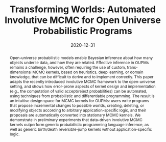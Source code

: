 ---
title: 'Transforming Worlds: Automated Involutive MCMC for Open Universe Probabilistic Programs'

# Authors
# If you created a profile for a user (e.g. the default `admin` user), write the username (folder name) here
# and it will be replaced with their full name and linked to their profile.
authors:
  - admin
  - alexlew
  - Matin Ghavamizadeh
  - Stuart Russell
  - Marco Cusumano-Towner
  - Vikash K. Mansinghka

# Author notes (optional)
author_notes:
  - 'Equal contribution'
  - 'Equal contribution'

date: '2020-12-31'
# doi: ''

# Schedule page publish date (NOT publication's date).
# publishDate: '2017-01-01T00:00:00Z'

# Publication type.
# Legend: 0 = Uncategorized; 1 = Conference paper; 2 = Journal article;
# 3 = Preprint / Working Paper; 4 = Report; 5 = Book; 6 = Book section;
# 7 = Thesis; 8 = Patent
publication_types: ['1']

publication: In *Advanced in Approximate Bayesian Inference 2020*
publication_short: In *AABI'20*

abstract: "Open-universe probabilistic models enable Bayesian inference about how many objects underlie data, and how they are related. Effective inference in OUPMs remains a challenge, however, often requiring the use of custom, trans-dimensional MCMC kernels, based on heuristics, deep learning, or domain knowledge, that can be difficult to derive and to implement correctly. This paper adapts the recently introduced involutive MCMC framework to the open-universe setting, and shows how error-prone aspects of kernel design and implementation (e.g., the computation of valid accept/reject probabilities) can be automated, using techniques from probabilistic and differentiable programming. The result is an intuitive design space for MCMC kernels for OUPMs: users write programs that propose incremental changes to possible worlds, creating, deleting, or modifying objects according to arbitrary application-specific logic, and their proposals are automatically converted into stationary MCMC kernels. We demonstrate in preliminary experiments that data-driven involutive MCMC kernels outperform generic probabilistic programming language inference, as well as generic birth/death reversible-jump kernels without application-specific logic."

# Summary. An optional shortened abstract.
summary: "Inference in open-universe probabilistic models can be challenging.  We show how to automate a broad class of MCMC kernels for them, facilitating the development of domain-specific algorithms for inference about unknown objects & their relationships."

tags: []

# Display this page in the Featured widget?
featured: true

# Custom links (uncomment lines below)
# links:
# - name: Custom Link
#   url: http://example.org

url_pdf: 'https://openreview.net/pdf?id=8Itm8dQnJRc'
url_code: 'https://github.com/georgematheos/GenWorldModels.jl'
url_dataset: ''
url_poster: 'uploads/aabi20_poster.pdf'
url_project: ''
url_slides: ''
url_source: ''
url_video: ''

# Featured image
# To use, add an image named `featured.jpg/png` to your page's folder.
# image:
#   caption: 'Image credit: [**Unsplash**](https://unsplash.com/photos/pLCdAaMFLTE)'
#   focal_point: ''
#   preview_only: false

# Associated Projects (optional).
#   Associate this publication with one or more of your projects.
#   Simply enter your project's folder or file name without extension.
#   E.g. `internal-project` references `content/project/internal-project/index.md`.
#   Otherwise, set `projects: []`.
# projects:
#   - example

# Slides (optional).
#   Associate this publication with Markdown slides.
#   Simply enter your slide deck's filename without extension.
#   E.g. `slides: "example"` references `content/slides/example/index.md`.
#   Otherwise, set `slides: ""`.
# slides: example
---
